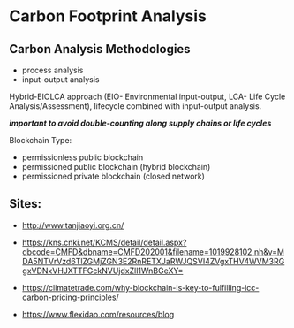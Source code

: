 # Carbon Footprint Analysis

## Carbon Analysis Methodologies

- process analysis
- input-output analysis

Hybrid-EIOLCA approach (EIO- Environmental input-output,
LCA- Life Cycle Analysis/Assessment), lifecycle combined with input-output analysis.

***important to avoid double-counting along supply chains or life cycles*** 

Blockchain Type:

- permissionless public blockchain
- permissioned public blockchain (hybrid blockchain) 
- permissioned private blockchain (closed network)


## Sites:

- http://www.tanjiaoyi.org.cn/
- https://kns.cnki.net/KCMS/detail/detail.aspx?dbcode=CMFD&dbname=CMFD202001&filename=1019928102.nh&v=MDA5NTVrVzd6TlZGMjZGN3E2RnRETXJaRWJQSVI4ZVgxTHV4WVM3RGgxVDNxVHJXTTFGckNVUjdxZll1WnBGeXY=
- https://climatetrade.com/why-blockchain-is-key-to-fulfilling-icc-carbon-pricing-principles/

- https://www.flexidao.com/resources/blog